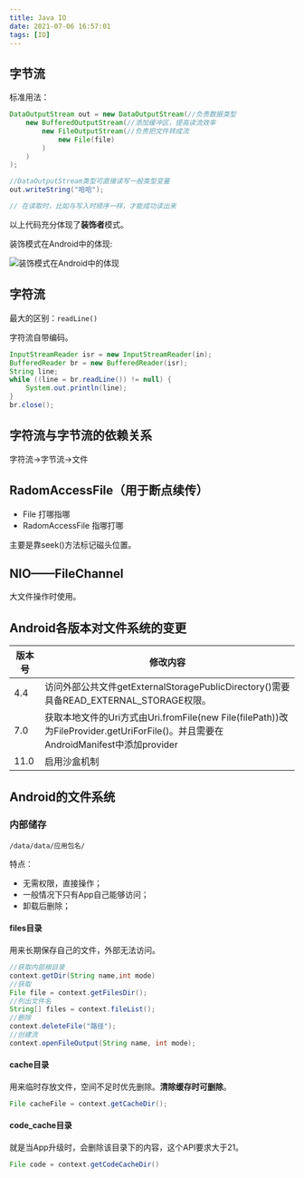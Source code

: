 ```yaml
---
title: Java IO
date: 2021-07-06 16:57:01
tags: [IO]
---
```


## 字节流

标准用法：

```java
DataOutputStream out = new DataOutputStream(//负责数据类型
    new BufferedOutputStream(//添加缓冲区，提高读流效率
        new FileOutputStream(//负责把文件转成流
            new File(file)
        )
    )
);

//DataOutputStream类型可直接读写一般类型变量
out.writeString("哈哈");

// 在读取时，比如与写入时顺序一样，才能成功读出来
```

以上代码充分体现了**装饰者**模式。

装饰模式在Android中的体现:

![装饰模式在Android中的体现](/images/装饰者模式在Android中的体现.png)

## 字符流

最大的区别：`readLine()`

字符流自带编码。

```java
InputStreamReader isr = new InputStreamReader(in);
BufferedReader br = new BufferedReader(isr);
String line;
while ((line = br.readLine()) != null) {
    System.out.println(line);
}
br.close();
```

## 字符流与字节流的依赖关系

字符流->字节流->文件

## RadomAccessFile（用于断点续传）

- File 打哪指哪
- RadomAccessFile 指哪打哪

主要是靠seek()方法标记磁头位置。

## NIO——FileChannel

大文件操作时使用。

## Android各版本对文件系统的变更

| 版本号 | 修改内容                                                                                                                         |
| ------ | -------------------------------------------------------------------------------------------------------------------------------- |
| 4.4    | 访问外部公共文件getExternalStoragePublicDirectory()需要具备READ_EXTERNAL_STORAGE权限。                                           |
| 7.0    | 获取本地文件的Uri方式由Uri.fromFile(new File(filePath))改为FileProvider.getUriForFile()。并且需要在AndroidManifest中添加provider |
| 11.0   | 启用沙盒机制                                                                                                                     |

## Android的文件系统

### 内部储存

`/data/data/应用包名/`

特点：

- 无需权限，直接操作；
- 一般情况下只有App自己能够访问；
- 卸载后删除；

#### files目录

用来长期保存自己的文件，外部无法访问。

```java
//获取内部根目录
context.getDir(String name,int mode)
//获取
File file = context.getFilesDir();
//列出文件名
String[] files = context.fileList();
//删除
context.deleteFile("路径");
//创建流
context.openFileOutput(String name, int mode);
```

#### cache目录

用来临时存放文件，空间不足时优先删除。**清除缓存时可删除**。

```java
File cacheFile = context.getCacheDir();
```

#### code_cache目录

就是当App升级时，会删除该目录下的内容，这个API要求大于21。

```java
File code = context.getCodeCacheDir()
```